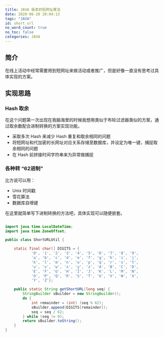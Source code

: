 ```yaml
---
title: JAVA 版本的短网址算法
date: 2020-06-20 20:04:13
tags: "JAVA"
id: short_url
no_word_count: true
no_toc: false
categories: JAVA
---
```


## 简介

在线上活动中经常需要用到短网址来做活动或者推广，但是好像一直没有思考过具体实现的方案。

## 实现思路

### Hash 取余

在这个问题第一次出现在我脑海里的时候我想用类似于布轮过滤器类似的方案，通过取余数配合进制转换的方案实现功能。

- 采取多次 Hash 来减少 Hash 重复和取余相同的问题
- 将短网址和代加密的长网址对应关系存储至数据库，并设定为唯一键，捕捉取余相同的问题
- 在 Hash 前拼接时间字符串来为异常做捕捉

### 各种转 “62进制”

比方说可以用：

- Unix 时间戳
- 雪花算法
- 数据库自增键

在这里就简单写下进制转换的方法吧，具体实现可以随便嵌套。

```java

import java.time.LocalDateTime;
import java.time.ZoneOffset;

public class ShortURLUtil {

    static final char[] DIGITS = {
            '0', '1', '2', '3', '4', '5', '6', '7', '8', '9',
            'a', 'b', 'c', 'd', 'e', 'f', 'g', 'h', 'i', 'j',
            'k', 'l', 'm', 'n', 'o', 'p', 'q', 'r', 's', 't',
            'u', 'v', 'w', 'x', 'y', 'z', 'A', 'B', 'C', 'D',
            'E', 'F', 'G', 'H', 'I', 'J', 'K', 'L', 'M', 'N',
            'O', 'P', 'Q', 'R', 'S', 'T', 'U', 'V', 'W', 'X',
            'Y', 'Z'};

    public static String getShortURL(long seq) {
        StringBuilder sBuilder = new StringBuilder();
        do {
            int remainder = (int) (seq % 62);
            sBuilder.append(DIGITS[remainder]);
            seq = seq / 62;
        } while (seq != 0);
        return sBuilder.toString();
    }
}
```
